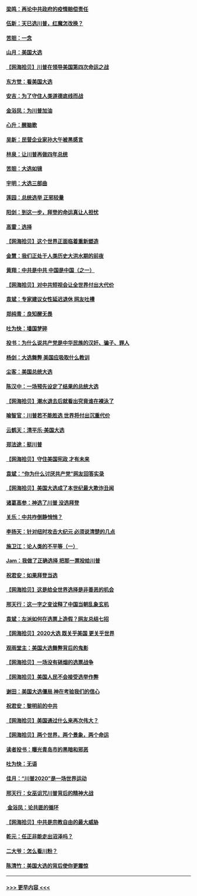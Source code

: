 #### [梁鸣：再论中共政府的疫情赔偿责任](../pages/nsc993/n12553012.md?t=11161902) 
#### [伍新：天已选川普，红魔怎改换？](../pages/nsc993/n12552970.md?t=11161902) 
#### [苦胆：一念](../pages/nsc993/n12552957.md?t=11161902) 
#### [山月：美国大选](../pages/nsc993/n12552446.md?t=11161902) 
#### [【网海拾贝】川普在领导美国第四次命运之战](../pages/nsc993/n12551973.md?t=11161902) 
#### [东方觉：看美国大选](../pages/nsc993/n12551647.md?t=11161902) 
#### [安吉：为了守住人类道德底线而战](../pages/nsc993/n12551111.md?t=11161902) 
#### [金浴凤：为川普加油](../pages/nsc993/n12551085.md?t=11161902) 
#### [心升：醒脑歌](../pages/nsc993/n12550984.md?t=11161902) 
#### [吴新：民营企业家孙大午被黑感言](../pages/nsc993/n12550656.md?t=11161902) 
#### [林泉：让川普再做四年总统](../pages/nsc993/n12550640.md?t=11161902) 
#### [苦胆：大选如镜](../pages/nsc993/n12550630.md?t=11161902) 
#### [宇明：大选三部曲](../pages/nsc993/n12550603.md?t=11161902) 
#### [莲园：总统选举 正邪较量](../pages/nsc993/n12550594.md?t=11161902) 
#### [阳剑：到这一步，拜登的命运真让人担忧](../pages/nsc993/n12549093.md?t=11161902) 
#### [高雷：选择](../pages/nsc993/n12549087.md?t=11161902) 
#### [【网海拾贝】这个世界正面临着重新塑造](../pages/nsc993/n12548326.md?t=11161902) 
#### [金慧：我们正处于人类历史大洪水期的前夜](../pages/nsc993/n12547914.md?t=11161902) 
#### [黄翔：中共是中共 中国是中国（之一）](../pages/nsc993/n12547576.md?t=11161902) 
#### [【网海拾贝】对中共短视会让全世界付出大代价](../pages/nsc993/n12546043.md?t=11161902) 
#### [袁斌：专家建议女性延迟退休 网友吐槽](../pages/nsc993/n12545424.md?t=11161902) 
#### [郑纯青：良知醒无畏](../pages/nsc993/n12545394.md?t=11161902) 
#### [吐为快：墙国梦碎](../pages/nsc993/n12545309.md?t=11161902) 
#### [投书：为什么说共产党是中华民族的汉奸、骗子、罪人](../pages/nsc993/n12545089.md?t=11161902) 
#### [杨剑：大选舞弊 美国应吸取什么教训](../pages/nsc993/n12543937.md?t=11161902) 
#### [尘客：美国总统大选](../pages/nsc993/n12543828.md?t=11161902) 
#### [陈汉中：一场预先设定了结果的总统大选](../pages/nsc993/n12543564.md?t=11161902) 
#### [【网海拾贝】潮水退去后就看出究竟谁在裸泳了](../pages/nsc993/n12543321.md?t=11161902) 
#### [喻智官：川普若不能胜选 世界将付出沉重代价](../pages/nsc993/n12541352.md?t=11161902) 
#### [云鹤天：清平乐‧美国大选](../pages/nsc993/n12540916.md?t=11161902) 
#### [郑法途：挺川普](../pages/nsc993/n12540898.md?t=11161902) 
#### [【网海拾贝】守住美国宪政 才有未来](../pages/nsc993/n12540423.md?t=11161902) 
#### [袁斌：“你为什么讨厌共产党”网友回答实录](../pages/nsc993/n12540208.md?t=11161902) 
#### [【网海拾贝】美国大选成了本世纪最大欺诈丑闻](../pages/nsc993/n12538029.md?t=11161902) 
#### [诸葛高参：神选了川普 没选拜登](../pages/nsc993/n12537664.md?t=11161902) 
#### [关乐：中共咋倒静悄悄？](../pages/nsc993/n12537615.md?t=11161902) 
#### [李扬天：针对纽时攻击大纪元 必须说清楚的几点](../pages/nsc993/n12536001.md?t=11161902) 
#### [施卫江：论人类的不平等（一）](../pages/nsc993/n12535700.md?t=11161902) 
#### [Jam：我做了正确选择 把那一票投给川普](../pages/nsc993/n12535743.md?t=11161902) 
#### [祝君安：如果拜登当选](../pages/nsc993/n12535726.md?t=11161902) 
#### [【网海拾贝】这是给全世界选择是非善恶的机会](../pages/nsc993/n12535061.md?t=11161902) 
#### [邢天行：这一字之变诠释了中国当朝乱象玄机](../pages/nsc993/n12533446.md?t=11161902) 
#### [袁斌：左派如何在选票上造假？网友总结七招](../pages/nsc993/n12533180.md?t=11161902) 
#### [【网海拾贝】2020大选 既关乎美国 更关乎世界](../pages/nsc993/n12533161.md?t=11161902) 
#### [观雨堂主：美国大选舞弊背后的鬼影](../pages/nsc993/n12533153.md?t=11161902) 
#### [【网海拾贝】一场没有硝烟的选票战争](../pages/nsc993/n12531883.md?t=11161902) 
#### [【网海拾贝】美国人民不会接受选举作弊](../pages/nsc993/n12528850.md?t=11161902) 
#### [谢田：美国大选僵局 神在考验我们的信心](../pages/nsc993/n12527932.md?t=11161902) 
#### [祝君安：黎明前的中共](../pages/nsc993/n12524071.md?t=11161902) 
#### [【网海拾贝】美国通过什么来再次伟大？](../pages/nsc993/n12523844.md?t=11161902) 
#### [【网海拾贝】两个世界，两个景象，两个命运](../pages/nsc993/n12521419.md?t=11161902) 
#### [读者投书：曝光青岛市的黑暗和邪恶](../pages/nsc993/n12520988.md?t=11161902) 
#### [吐为快：无语](../pages/nsc993/n12518588.md?t=11161902) 
#### [佳月：“川普2020”是一场世界运动](../pages/nsc993/n12518581.md?t=11161902) 
#### [邢天行：女巫诅咒川普背后的精神大战](../pages/nsc993/n12517257.md?t=11161902) 
#### [ 金浴凤：论共匪的循环](../pages/nsc993/n12517133.md?t=11161902) 
#### [【网海拾贝】中共是宗教自由的最大威胁](../pages/nsc993/n12516879.md?t=11161902) 
#### [乾元：任正非能走出沼泽吗？](../pages/nsc993/n12515831.md?t=11161902) 
#### [二大爷：怎么看川粉？](../pages/nsc993/n12515820.md?t=11161902) 
#### [陈清竹：美国大选的背后使你更震惊](../pages/nsc993/n12515589.md?t=11161902) 

----
#### [ >>> 更早内容 <<< ](../indexes/nsc993-earlier.md)
